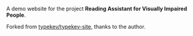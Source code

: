 A demo website for the project **Reading Assistant for Visually Impaired People**.

Forked from [typekev/typekev-site](https://github.com/typekev/typekev-site), thanks to the author. 
